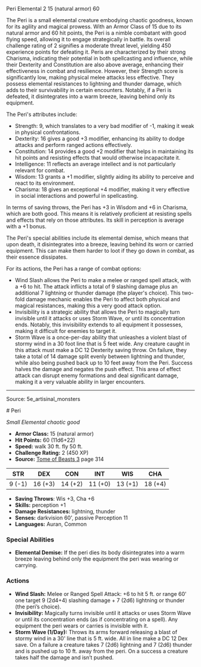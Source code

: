 <MonsterName/>Peri</MonsterName>
<CreatureType/>Elemental</CreatureType>
<CR/>2</CR>
<AC/>15 (natural armor)</AC>
<HP/>60</HP>
<summary>The Peri is a small elemental creature embodying chaotic goodness, known for its agility and magical prowess. With an Armor Class of 15 due to its natural armor and 60 hit points, the Peri is a nimble combatant with good flying speed, allowing it to engage strategically in battle. Its overall challenge rating of 2 signifies a moderate threat level, yielding 450 experience points for defeating it. Peris are characterized by their strong Charisma, indicating their potential in both spellcasting and influence, while their Dexterity and Constitution are also above average, enhancing their effectiveness in combat and resilience. However, their Strength score is significantly low, making physical melee attacks less effective. They possess elemental resistances to lightning and thunder damage, which adds to their survivability in certain encounters. Notably, if a Peri is defeated, it disintegrates into a warm breeze, leaving behind only its equipment.</summary>

<detail>

The Peri's attributes include:
- Strength: 9, which translates to a very bad modifier of -1, making it weak in physical confrontations.
- Dexterity: 16 gives a good +3 modifier, enhancing its ability to dodge attacks and perform ranged actions effectively.
- Constitution: 14 provides a good +2 modifier that helps in maintaining its hit points and resisting effects that would otherwise incapacitate it.
- Intelligence: 11 reflects an average intellect and is not particularly relevant for combat.
- Wisdom: 13 grants a +1 modifier, slightly aiding its ability to perceive and react to its environment.
- Charisma: 18 gives an exceptional +4 modifier, making it very effective in social interactions and powerful in spellcasting.

In terms of saving throws, the Peri has +3 in Wisdom and +6 in Charisma, which are both good. This means it is relatively proficient at resisting spells and effects that rely on those attributes. Its skill in perception is average with a +1 bonus.

The Peri's special abilities include its elemental demise, which means that upon death, it disintegrates into a breeze, leaving behind its worn or carried equipment. This can make them harder to loot if they go down in combat, as their essence dissipates.

For its actions, the Peri has a range of combat options:
- Wind Slash allows the Peri to make a melee or ranged spell attack, with a +6 to hit. The attack inflicts a total of 9 slashing damage plus an additional 7 lightning or thunder damage (the player's choice). This two-fold damage mechanic enables the Peri to affect both physical and magical resistances, making this a very good attack option.
- Invisibility is a strategic ability that allows the Peri to magically turn invisible until it attacks or uses Storm Wave, or until its concentration ends. Notably, this invisibility extends to all equipment it possesses, making it difficult for enemies to target it.
- Storm Wave is a once-per-day ability that unleashes a violent blast of stormy wind in a 30 foot line that is 5 feet wide. Any creature caught in this attack must make a DC 12 Dexterity saving throw. On failure, they take a total of 14 damage split evenly between lightning and thunder, while also being pushed back up to 10 feet away from the Peri. Success halves the damage and negates the push effect. This area of effect attack can disrupt enemy formations and deal significant damage, making it a very valuable ability in larger encounters.</detail>



---

Source: 5e_artisinal_monsters

<statblock>
# Peri

*Small* *Elemental* *chaotic good*

- **Armor Class:** 15 (natural armor)
- **Hit Points:** 60 (11d6+22)
- **Speed:** walk 30 ft. fly 50 ft.
- **Challenge Rating:** 2 (450 XP)
- **Source:** [Tome of Beasts 3](https://koboldpress.com/kpstore/product/tome-of-beasts-3-for-5th-edition/) page 314

| STR | DEX | CON | INT | WIS | CHA |
| --- | --- | --- | --- | --- | --- |
| 9 (-1) | 16 (+3) | 14 (+2) | 11 (+0) | 13 (+1) | 18 (+4) |

- **Saving Throws**: Wis +3, Cha +6
- **Skills:** perception +1
- **Damage Resistances:** lightning, thunder
- **Senses:** darkvision 60', passive Perception 11
- **Languages:** Auran, Common

### Special Abilities

- **Elemental Demise:** If the peri dies its body disintegrates into a warm breeze leaving behind only the equipment the peri was wearing or carrying.

### Actions

- **Wind Slash:** Melee or Ranged Spell Attack: +6 to hit 5 ft. or range 60' one target 9 (2d4+4) slashing damage + 7 (2d6) lightning or thunder (the peri’s choice). 
- **Invisibility:** Magically turns invisible until it attacks or uses Storm Wave or until its concentration ends (as if concentrating on a spell). Any equipment the peri wears or carries is invisible with it.
- **Storm Wave (1/Day):** Throws its arms forward releasing a blast of stormy wind in a 30' line that is 5 ft. wide. All in line make a DC 12 Dex save. On a failure a creature takes 7 (2d6) lightning and 7 (2d6) thunder and is pushed up to 10 ft. away from the peri. On a success a creature takes half the damage and isn’t pushed.


</statblock>


